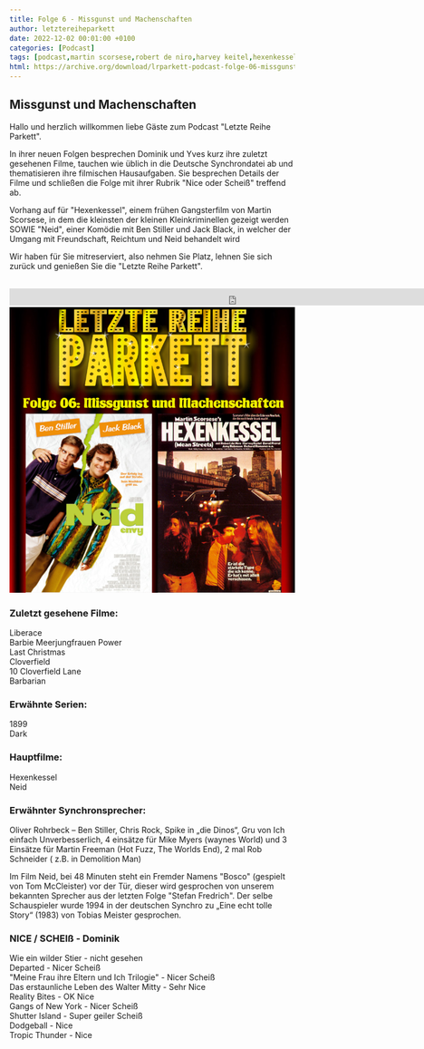 ```yaml
---
title: Folge 6 - Missgunst und Machenschaften
author: letztereiheparkett
date: 2022-12-02 00:01:00 +0100
categories: [Podcast]
tags: [podcast,martin scorsese,robert de niro,harvey keitel,hexenkessel,mean streets,jack black,ben stiller,barry levinson,neid,envy,tobias meister,oliver rohrbeck,bodo wolf,frank glaubrecht,stefan fredrich,synchronsprecher]
html: https://archive.org/download/lrparkett-podcast-folge-06-missgunst-und-machenschaften/LRParkett%20Podcast%20Folge%2006%20-%20Missgunst%20und%20Machenschaften.mp3
---
```


## Missgunst und Machenschaften
Hallo und herzlich willkommen liebe Gäste zum Podcast "Letzte Reihe Parkett".

In ihrer neuen Folgen besprechen Dominik und Yves kurz ihre zuletzt gesehenen Filme, tauchen wie üblich in die Deutsche Synchrondatei ab und thematisieren ihre filmischen Hausaufgaben.
Sie besprechen Details der Filme und schließen die Folge mit ihrer Rubrik "Nice oder Scheiß" treffend ab.

Vorhang auf für "Hexenkessel", einem frühen Gangsterfilm von Martin Scorsese, in dem die kleinsten der kleinen Kleinkriminellen gezeigt werden
SOWIE
"Neid", einer Komödie mit Ben Stiller und Jack Black, in welcher der Umgang mit Freundschaft, Reichtum und Neid behandelt wird 

Wir haben für Sie mitreserviert, also nehmen Sie Platz, lehnen Sie sich zurück und genießen Sie die "Letzte Reihe Parkett".
<br>
<br>

<iframe src="https://archive.org/download/lrparkett-podcast-folge-06-missgunst-und-machenschaften/LRParkett%20Podcast%20Folge%2006%20-%20Missgunst%20und%20Machenschaften.mp3" width="800" height="30" frameborder="0" webkitallowfullscreen="true" mozallowfullscreen="true" allowfullscreen></iframe>


<img src="/assets/img/postings/posting006.png" alt="Podcast Cover">

### Zuletzt gesehene Filme:

Liberace<br>
Barbie Meerjungfrauen Power<br>
Last Christmas<br>
Cloverfield<br>
10 Cloverfield Lane<br>
Barbarian<br>

### Erwähnte Serien:

1899<br>
Dark<br>

### Hauptfilme:

Hexenkessel<br>
Neid<br>

### Erwähnter Synchronsprecher:

Oliver Rohrbeck – Ben Stiller, Chris Rock,
Spike in „die Dinos“, Gru von Ich einfach Unverbesserlich, 4 einsätze für Mike Myers (waynes World) und 3 Einsätze für Martin Freeman (Hot Fuzz, The Worlds End), 2 mal Rob Schneider ( z.B. in Demolition Man)<br>

Im Film Neid, bei 48 Minuten steht ein Fremder Namens "Bosco" (gespielt von Tom McCleister) vor der Tür, dieser 
wird gesprochen von unserem bekannten Sprecher aus der letzten Folge "Stefan Fredrich".
Der selbe Schauspieler wurde 1994 in der deutschen Synchro zu „Eine echt tolle Story“ (1983) von Tobias Meister gesprochen.

### NICE / SCHEIß - Dominik

Wie ein wilder Stier - nicht gesehen<br>
Departed - Nicer Scheiß<br>
"Meine Frau ihre Eltern und Ich Trilogie" - Nicer Scheiß<br>
Das erstaunliche Leben des Walter Mitty - Sehr Nice<br>
Reality Bites - OK Nice<br>
Gangs of New York - Nicer Scheiß<br>
Shutter Island - Super geiler Scheiß<br>
Dodgeball - Nice<br>
Tropic Thunder - Nice